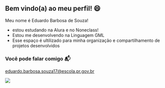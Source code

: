 ## Bem vindo(a) ao meu perfil! 😄

Meu nome é Eduardo Barbosa de Souza!

- estou estudando na Alura e no Noneclass!
- Estou me desenvolvendo na Linguagem GML
- Esse espaço é ultilizado para minha organização e compartilhamento de projetos desenvolvidos

### Você pode falar comigo 📬

eduardo.barbosa.souza17@escola.pr.gov.br

![](https://media1.tenor.com/m/exUaw4OYTLQAAAAC/uncanny-how-easy-it-is-rocket-fail.gif)
